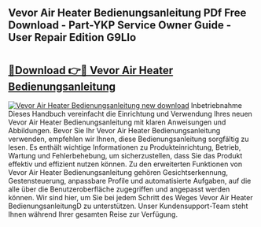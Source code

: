 ## Vevor Air Heater Bedienungsanleitung PDf Free Download - Part-YKP Service Owner Guide - User Repair Edition G9LIo

# <h2><a href="http://df5iw97.blite.top/?on=Vevor+Air+Heater+Bedienungsanleitung">🔗Download 👉🔴 Vevor Air Heater Bedienungsanleitung</a></h2>

[![Vevor Air Heater Bedienungsanleitung new download](https://i.imgur.com/lujVjoI.png)](http://df5iw97.blite.top/?on=Vevor+Air+Heater+Bedienungsanleitung)
Inbetriebnahme Dieses Handbuch vereinfacht die Einrichtung und Verwendung Ihres neuen Vevor Air Heater Bedienungsanleitung mit klaren Anweisungen und Abbildungen. Bevor Sie Ihr Vevor Air Heater Bedienungsanleitung verwenden, empfehlen wir Ihnen, diese Bedienungsanleitung sorgfältig zu lesen. Es enthält wichtige Informationen zu Produkteinrichtung, Betrieb, Wartung und Fehlerbehebung, um sicherzustellen, dass Sie das Produkt effektiv und effizient nutzen können. Zu den erweiterten Funktionen von Vevor Air Heater Bedienungsanleitung gehören Gesichtserkennung, Gestensteuerung, anpassbare Profile und automatisierte Aufgaben, auf die alle über die Benutzeroberfläche zugegriffen und angepasst werden können. Wir sind hier, um Sie bei jedem Schritt des Weges Vevor Air Heater BedienungsanleitungD zu unterstützen. Unser Kundensupport-Team steht Ihnen während Ihrer gesamten Reise zur Verfügung.
